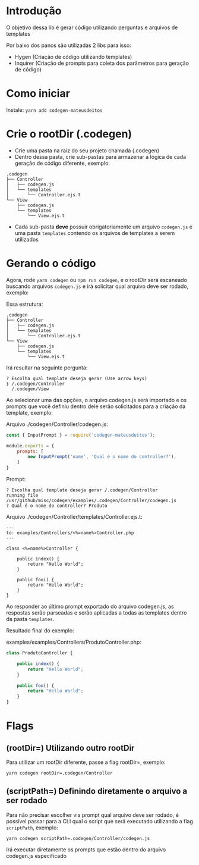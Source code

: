 # Introdução

O objetivo dessa lib é gerar código utilizando perguntas e arquivos de templates

Por baixo dos panos são utilizadas 2 libs para isso:
- Hygen (Criação de código utilizando templates)
- Inquirer (Criação de prompts para coleta dos parâmetros para geração de código)

# Como iniciar

Instale:
`yarn add codegen-mateusdeitos`

# Crie o rootDir (.codegen)

- Crie uma pasta na raiz do seu projeto chamada (.codegen)
- Dentro dessa pasta, crie sub-pastas para armazenar a lógica de cada geração de código diferente, exemplo:

```
.codegen
├── Controller
│   ├── codegen.js
│   └── templates
│       └── Controller.ejs.t
└── View
    ├── codegen.js
    └── templates
        └── View.ejs.t
```

- Cada sub-pasta **deve** possuir obrigatoriamente um arquivo `codegen.js` e uma pasta `templates` contendo os arquivos de templates a serem utilizados



# Gerando o código

Agora, rode `yarn codegen` ou `npm run codegen`, e o rootDir será escaneado buscando arquivos `codegen.js` e irá solicitar qual arquivo deve ser rodado, exemplo:

Essa estrutura:

```
.codegen
├── Controller
│   ├── codegen.js
│   └── templates
│       └── Controller.ejs.t
└── View
    ├── codegen.js
    └── templates
        └── View.ejs.t
```


Irá resultar na seguinte pergunta:


```shell
? Escolha qual template deseja gerar (Use arrow keys)
❯ /.codegen/Controller 
  /.codegen/View 
```

Ao selecionar uma das opções, o arquivo codegen.js será importado e os prompts que você definiu dentro dele serão solicitados para a criação da template, exemplo:

Arquivo ./codegen/Controller/codegen.js:

```js
const { InputPrompt } = require('codegen-mateusdeitos');

module.exports = {
	prompts: [
		new InputPrompt('name', 'Qual é o nome do controller?'),
	]
}

```

Prompt:

```shell
? Escolha qual template deseja gerar /.codegen/Controller
running file /usr/github/misc/codegen/examples/.codegen/Controller/codegen.js
? Qual é o nome do controller? Produto
```

Arquivo ./codegen/Controller/templates/Controller.ejs.t:

```ejs
---
to: examples/Controllers/<%=name%>Controller.php
---

class <%=name%>Controller {

	public index() {
		return "Hello World";
	}

	public foo() {
		return "Hello World";
	}
}

```

Ao responder ao último prompt exportado do arquivo codegen.js, as respostas serão parseadas e serão aplicadas a todas as templates dentro da pasta `templates`.

Resultado final do exemplo:

examples/examples/Controllers/ProdutoController.php:

```js
class ProdutoController {

	public index() {
		return "Hello World";
	}

	public foo() {
		return "Hello World";
	}
}

```

# Flags

## (rootDir=) Utilizando outro rootDir
Para utilizar um rootDir diferente, passe a flag rootDir=<caminho relativo do diretorio>, exemplo:

`yarn codegen rootDir=.codegen/Controller`
## (scriptPath=) Definindo diretamente o arquivo a ser rodado

Para não precisar escolher via prompt qual arquivo deve ser rodado, é possível passar para a CLI qual o script que será executado utilizando a flag `scriptPath`, exemplo:

`yarn codegen scriptPath=.codegen/Controller/codegen.js`

Irá executar diretamente os prompts que estão dentro do arquivo codegen.js especificado
